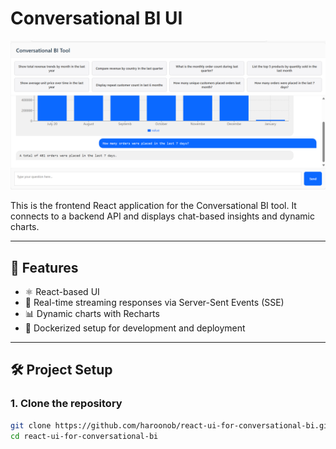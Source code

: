 # Conversational BI UI

![Preview](https://raw.githubusercontent.com/haroonob/react-ui-for-conversational-bi/main/src/assets/mainpage.png)

This is the frontend React application for the Conversational BI tool. It connects to a backend API and displays chat-based insights and dynamic charts.

---

## 🚀 Features

- ⚛️ React-based UI
- 🔁 Real-time streaming responses via Server-Sent Events (SSE)
- 📊 Dynamic charts with Recharts
- 🐳 Dockerized setup for development and deployment

---

## 🛠 Project Setup

### 1. Clone the repository

```bash
git clone https://github.com/haroonob/react-ui-for-conversational-bi.git
cd react-ui-for-conversational-bi
